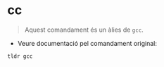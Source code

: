 # cc

> Aquest comandament és un àlies de `gcc`.

- Veure documentació pel comandament original:

`tldr gcc`
